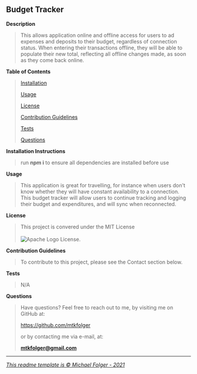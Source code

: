 **Budget Tracker**
---

**Description**
>This allows application online and offline access for users to ad expenses and deposits to their budget, regardless of connection status. When entering their transactions offline, they will be able to populate their new total, reflecting all offline changes made, as soon as they come back online. 

**Table of Contents** 
>[Installation](#Installation)
>
>[Usage](#Usage)
>
>[License](#License)
>
>[Contribution Guidelines](#Contribution)
>
>[Tests](#Tests)
>
>[Questions](#Questions)

**Installation Instructions** <a name="Installation"></a>
>run **npm i** to ensure all dependencies are installed before use

**Usage** <a name="Usage"></a>
>This application is great for travelling, for instance when users don't know whether they will have constant availability to a connection. This budget tracker will allow users to continue tracking and logging their budget and expenditures, and will sync when reconnected.

**License** <a name="License"></a>
>This project is convered under the MIT License <br><br>![Apache Logo](https://badgen.net/badge/Licencse/MIT/red?icon=github) License.


**Contribution Guidelines** <a name="Contribution"></a>
>To contribute to this project, please see the Contact section below. 

**Tests** <a name="Tests"></a>
>N/A

**Questions** <a name="Questions"></a>
>Have questions? Feel free to reach out to me, by visiting me on GitHub at:
>
>https://github.com/mtkfolger
>
>or by contacting me via e-mail, at:
>
>**mtkfolger@gmail.com** <a href="mtkfolger@gmail.com">

---
*This readme template is © Michael Folger - 2021*
